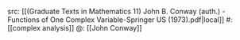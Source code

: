 src: [[(Graduate Texts in Mathematics 11) John B. Conway (auth.) - Functions of One Complex Variable-Springer US (1973).pdf|local]] 
#: [[complex analysis]] 
@: [[John Conway]] 


